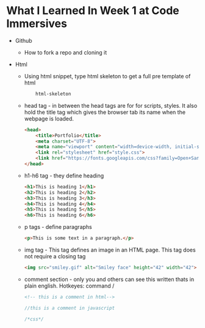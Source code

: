 # What I Learned In Week 1 at Code Immersives


- Github
  - How to fork a repo and cloning it

- Html
  - Using html snippet, type html skeleton to get a full pre template of html 
    ```html
        html-skeleton
    ```
  - head tag - in between the head tags are for for scripts, styles. It also hold the title tag which gives the browser tab its name when the webpage is loaded.
    ```html
    <head>
        <title>Portfolio</title>
        <meta charset="UTF-8">
        <meta name="viewport" content="width=device-width, initial-scale=1">
        <link rel="stylesheet" href="style.css"> 
        <link href="https://fonts.googleapis.com/css?family=Open+Sans&display=swap" rel="stylesheet">
    </head>
    ```
  - h1-h6 tag - they define heading
    ```html
    <h1>This is heading 1</h1>
    <h2>This is heading 2</h2>
    <h3>This is heading 3</h3>
    <h4>This is heading 4</h4>
    <h5>This is heading 5</h5>
    <h6>This is heading 6</h6>
    ```
  - p tags - define paragraphs 

    ```html
    <p>This is some text in a paragraph.</p>
    ```
  - img tag -  This tag defines an image in an HTML page. This tag does not require a closing tag
    ```html
    <img src="smiley.gif" alt="Smiley face" height="42" width="42">
    ```
  - comment section - only you and others can see this written thats in plain english. Hotkeyes: command /
    ```html
    <!-- this is a comment in html--> 
    ```
    ```javascript
    //this is a comment in javascript 
    ```
    ```css
    /*css*/    
    ```



    